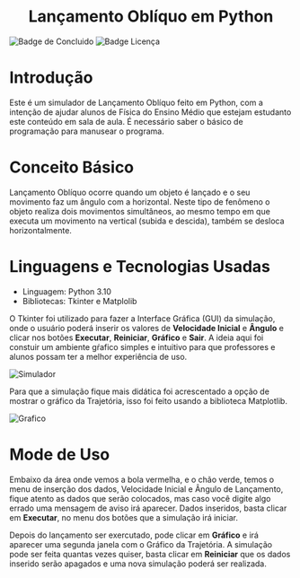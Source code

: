 <h1 align = "center"> Lançamento Oblíquo em Python </h1>

![Badge de Concluido](https://img.shields.io/badge/status-conclu%C3%ADdo-green?style=for-the-badge)
![Badge Licença](https://img.shields.io/badge/license-mit-blue?style=for-the-badge)

# Introdução
Este é um simulador de Lançamento Oblíquo feito em Python, com a intenção de ajudar alunos de Física do Ensino Médio que estejam estudanto este conteúdo em sala de aula. É necessário saber o básico de programação para manusear o programa.

# Conceito Básico
Lançamento Oblíquo ocorre quando um objeto é lançado e o seu movimento faz um ângulo com a horizontal. Neste tipo de fenômeno o objeto realiza dois movimentos simultâneos, ao mesmo tempo em que executa um movimento na vertical (subida e descida), também se desloca horizontalmente.

# Linguagens e Tecnologias Usadas
- Linguagem: Python 3.10
- Bibliotecas: Tkinter e Matplolib

O Tkinter foi utilizado para fazer a Interface Gráfica (GUI) da simulação, onde o usuário poderá inserir os valores de **Velocidade Inicial** e **Ângulo** e clicar nos botões **Executar**, **Reiniciar**, **Gráfico** e **Sair**.
A ideia aqui foi constuir um ambiente gŕafico simples e intuitivo para que professores e alunos possam ter a melhor experiência de uso.

![Simulador](https://user-images.githubusercontent.com/115511374/196821761-6ab6ba0f-4a45-45b5-9a44-fef1c91ceb59.png)

Para que a simulação fique mais didática foi acrescentado a opção de mostrar o gráfico da Trajetória, isso foi feito usando a biblioteca Matplotlib.

![Grafico](https://user-images.githubusercontent.com/115511374/196822078-a0913dc2-d039-4764-9330-38ac0e7f6b07.png)

# Mode de Uso

Embaixo da área onde vemos a bola vermelha, e o chão verde, temos o menu de inserção dos dados, Velocidade Inicial e Ângulo de Lançamento, fique atento as dados que serão colocados, mas caso você digite algo errado uma mensagem de aviso irá aparecer. Dados inseridos, basta clicar em **Executar**, no menu dos botões que a simulação irá iniciar.

Depois do lançamento ser exercutado, pode clicar em **Gráfico** e irá aparecer uma segunda janela com o Gráfico da Trajetória.
A simulação pode ser feita quantas vezes quiser, basta clicar em **Reiniciar** que os dados inserido serão apagados e uma nova simulação poderá ser realizada.

